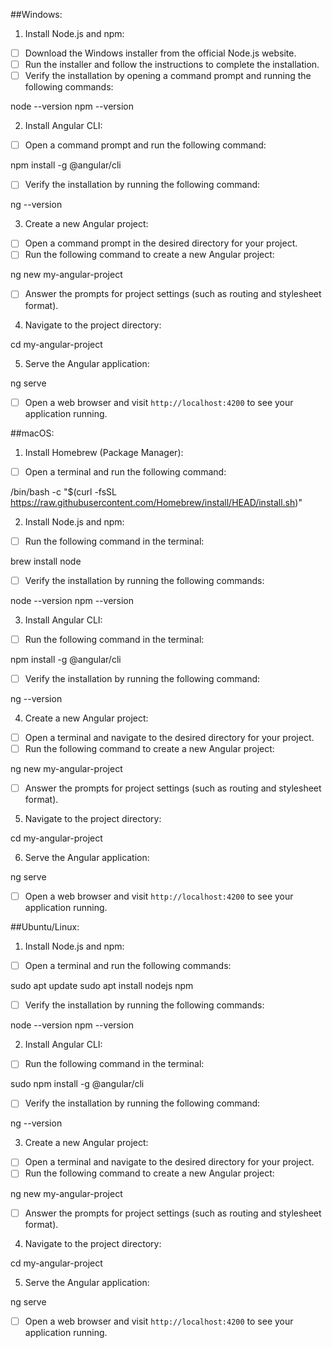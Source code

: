 ##Windows:

1. Install Node.js and npm:
*[ ] Download the Windows installer from the official Node.js website.
*[ ] Run the installer and follow the instructions to complete the installation.
*[ ] Verify the installation by opening a command prompt and running the following commands:

node --version
npm --version


2. Install Angular CLI:
*[ ] Open a command prompt and run the following command:

npm install -g @angular/cli

*[ ] Verify the installation by running the following command:

ng --version


3. Create a new Angular project:
*[ ] Open a command prompt in the desired directory for your project.
*[ ] Run the following command to create a new Angular project:

ng new my-angular-project

*[ ] Answer the prompts for project settings (such as routing and stylesheet format).

4. Navigate to the project directory:

cd my-angular-project


5. Serve the Angular application:

ng serve

*[ ] Open a web browser and visit `http://localhost:4200` to see your application running.

##macOS:

1. Install Homebrew (Package Manager):
*[ ] Open a terminal and run the following command:

/bin/bash -c "$(curl -fsSL https://raw.githubusercontent.com/Homebrew/install/HEAD/install.sh)"


2. Install Node.js and npm:
*[ ] Run the following command in the terminal:

brew install node

*[ ] Verify the installation by running the following commands:

node --version
npm --version


3. Install Angular CLI:
*[ ] Run the following command in the terminal:

npm install -g @angular/cli

*[ ] Verify the installation by running the following command:

ng --version


4. Create a new Angular project:
*[ ] Open a terminal and navigate to the desired directory for your project.
*[ ] Run the following command to create a new Angular project:

ng new my-angular-project

*[ ] Answer the prompts for project settings (such as routing and stylesheet format).

5. Navigate to the project directory:

cd my-angular-project


6. Serve the Angular application:

ng serve

*[ ] Open a web browser and visit `http://localhost:4200` to see your application running.

##Ubuntu/Linux:

1. Install Node.js and npm:
*[ ] Open a terminal and run the following commands:

sudo apt update
sudo apt install nodejs npm

*[ ] Verify the installation by running the following commands:

node --version
npm --version


2. Install Angular CLI:
*[ ] Run the following command in the terminal:

sudo npm install -g @angular/cli

*[ ] Verify the installation by running the following command:

ng --version


3. Create a new Angular project:
*[ ] Open a terminal and navigate to the desired directory for your project.
*[ ] Run the following command to create a new Angular project:

ng new my-angular-project

*[ ] Answer the prompts for project settings (such as routing and stylesheet format).

4. Navigate to the project directory:

cd my-angular-project


5. Serve the Angular application:

ng serve

*[ ] Open a web browser and visit `http://localhost:4200` to see your application running.